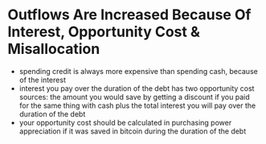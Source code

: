 # Outflows Are Increased Because Of Interest, Opportunity Cost & Misallocation

* spending credit is always more expensive than spending cash, because of the interest
* interest you pay over the duration of the debt has two opportunity cost sources: the amount you would save by getting a discount if you paid for the same thing with cash plus the total interest you will pay over the duration of the debt
* your opportunity cost should be calculated in purchasing power appreciation if it was saved in bitcoin during the duration of the debt
